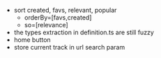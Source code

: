 * sort created, favs, relevant, popular
  * orderBy=[favs,created]
  * so=[relevance]
* the types extraction in definition.ts are still fuzzy
* home button
* store current track in url search param